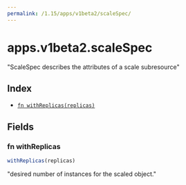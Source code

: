 ```yaml
---
permalink: /1.15/apps/v1beta2/scaleSpec/
---
```


# apps.v1beta2.scaleSpec

"ScaleSpec describes the attributes of a scale subresource"

## Index

* [`fn withReplicas(replicas)`](#fn-withreplicas)

## Fields

### fn withReplicas

```ts
withReplicas(replicas)
```

"desired number of instances for the scaled object."